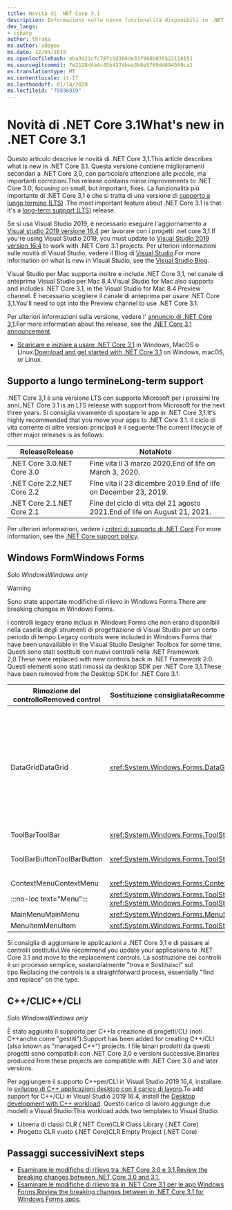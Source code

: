 ```yaml
---
title: Novità di .NET Core 3.1
description: Informazioni sulle nuove funzionalità disponibili in .NET Core 3,1.
dev_langs:
- csharp
author: thraka
ms.author: adegeo
ms.date: 12/04/2019
ms.openlocfilehash: eba3d21cfc787c5d388de31f988b835522118151
ms.sourcegitcommit: 7e2128d4a4c45b4274bea3b8e5760d4694569ca1
ms.translationtype: MT
ms.contentlocale: it-IT
ms.lasthandoff: 01/14/2020
ms.locfileid: "75936919"
---
```

# <a name="whats-new-in-net-core-31"></a><span data-ttu-id="22302-103">Novità di .NET Core 3.1</span><span class="sxs-lookup"><span data-stu-id="22302-103">What's new in .NET Core 3.1</span></span>

<span data-ttu-id="22302-104">Questo articolo descrive le novità di .NET Core 3,1.</span><span class="sxs-lookup"><span data-stu-id="22302-104">This article describes what is new in .NET Core 3.1.</span></span> <span data-ttu-id="22302-105">Questa versione contiene miglioramenti secondari a .NET Core 3,0, con particolare attenzione alle piccole, ma importanti correzioni.</span><span class="sxs-lookup"><span data-stu-id="22302-105">This release contains minor improvements to .NET Core 3.0, focusing on small, but important, fixes.</span></span> <span data-ttu-id="22302-106">La funzionalità più importante di .NET Core 3,1 è che si tratta di una versione di [supporto a lungo termine (LTS)](#long-term-support) .</span><span class="sxs-lookup"><span data-stu-id="22302-106">The most important feature about .NET Core 3.1 is that it's a [long-term support (LTS)](#long-term-support) release.</span></span>

<span data-ttu-id="22302-107">Se si usa Visual Studio 2019, è necessario eseguire l'aggiornamento a [Visual studio 2019 versione 16,4](https://visualstudio.microsoft.com/downloads/) per lavorare con i progetti .net core 3,1.</span><span class="sxs-lookup"><span data-stu-id="22302-107">If you're using Visual Studio 2019, you must update to [Visual Studio 2019 version 16.4](https://visualstudio.microsoft.com/downloads/) to work with .NET Core 3.1 projects.</span></span> <span data-ttu-id="22302-108">Per ulteriori informazioni sulle novità di Visual Studio, vedere il Blog di [Visual Studio](https://devblogs.microsoft.com/visualstudio/tis-the-season-visual-studio-2019/).</span><span class="sxs-lookup"><span data-stu-id="22302-108">For more information on what is new in Visual Studio, see the [Visual Studio Blog](https://devblogs.microsoft.com/visualstudio/tis-the-season-visual-studio-2019/).</span></span>

<span data-ttu-id="22302-109">Visual Studio per Mac supporta inoltre e include .NET Core 3,1, nel canale di anteprima Visual Studio per Mac 8,4.</span><span class="sxs-lookup"><span data-stu-id="22302-109">Visual Studio for Mac also supports and includes .NET Core 3.1, in the Visual Studio for Mac 8.4 Preview channel.</span></span> <span data-ttu-id="22302-110">È necessario scegliere il canale di anteprima per usare .NET Core 3,1.</span><span class="sxs-lookup"><span data-stu-id="22302-110">You'll need to opt into the Preview channel to use .NET Core 3.1.</span></span>

<span data-ttu-id="22302-111">Per ulteriori informazioni sulla versione, vedere l' [annuncio di .NET Core 3,1](https://devblogs.microsoft.com/dotnet/announcing-net-core-3-1/).</span><span class="sxs-lookup"><span data-stu-id="22302-111">For more information about the release, see the [.NET Core 3.1 announcement](https://devblogs.microsoft.com/dotnet/announcing-net-core-3-1/).</span></span>

- <span data-ttu-id="22302-112">[Scaricare e iniziare a usare .NET Core 3,1](https://dotnet.microsoft.com/download/dotnet-core/3.1) in Windows, MacOS o Linux.</span><span class="sxs-lookup"><span data-stu-id="22302-112">[Download and get started with .NET Core 3.1](https://dotnet.microsoft.com/download/dotnet-core/3.1) on Windows, macOS, or Linux.</span></span>

## <a name="long-term-support"></a><span data-ttu-id="22302-113">Supporto a lungo termine</span><span class="sxs-lookup"><span data-stu-id="22302-113">Long-term support</span></span>

<span data-ttu-id="22302-114">.NET Core 3,1 è una versione LTS con supporto Microsoft per i prossimi tre anni.</span><span class="sxs-lookup"><span data-stu-id="22302-114">.NET Core 3.1 is an LTS release with support from Microsoft for the next three years.</span></span> <span data-ttu-id="22302-115">Si consiglia vivamente di spostare le app in .NET Core 3,1.</span><span class="sxs-lookup"><span data-stu-id="22302-115">It's highly recommended that you move your apps to .NET Core 3.1.</span></span> <span data-ttu-id="22302-116">Il ciclo di vita corrente di altre versioni principali è il seguente:</span><span class="sxs-lookup"><span data-stu-id="22302-116">The current lifecycle of other major releases is as follows:</span></span>

| <span data-ttu-id="22302-117">Release</span><span class="sxs-lookup"><span data-stu-id="22302-117">Release</span></span> | <span data-ttu-id="22302-118">Nota</span><span class="sxs-lookup"><span data-stu-id="22302-118">Note</span></span> |
| ------- | ---- |
| <span data-ttu-id="22302-119">.NET Core 3.0</span><span class="sxs-lookup"><span data-stu-id="22302-119">.NET Core 3.0</span></span> | <span data-ttu-id="22302-120">Fine vita il 3 marzo 2020.</span><span class="sxs-lookup"><span data-stu-id="22302-120">End of life on March 3, 2020.</span></span>     |
| <span data-ttu-id="22302-121">.NET Core 2.2</span><span class="sxs-lookup"><span data-stu-id="22302-121">.NET Core 2.2</span></span> | <span data-ttu-id="22302-122">Fine vita il 23 dicembre 2019.</span><span class="sxs-lookup"><span data-stu-id="22302-122">End of life on December 23, 2019.</span></span> |
| <span data-ttu-id="22302-123">.NET Core 2.1</span><span class="sxs-lookup"><span data-stu-id="22302-123">.NET Core 2.1</span></span> | <span data-ttu-id="22302-124">Fine del ciclo di vita del 21 agosto 2021.</span><span class="sxs-lookup"><span data-stu-id="22302-124">End of life on August 21, 2021.</span></span>    |

<span data-ttu-id="22302-125">Per ulteriori informazioni, vedere i [criteri di supporto di .NET Core](https://dotnet.microsoft.com/platform/support/policy/dotnet-core).</span><span class="sxs-lookup"><span data-stu-id="22302-125">For more information, see the [.NET Core support policy](https://dotnet.microsoft.com/platform/support/policy/dotnet-core).</span></span>

## <a name="windows-forms"></a><span data-ttu-id="22302-126">Windows Form</span><span class="sxs-lookup"><span data-stu-id="22302-126">Windows Forms</span></span>

<span data-ttu-id="22302-127">*Solo Windows*</span><span class="sxs-lookup"><span data-stu-id="22302-127">*Windows only*</span></span>

> [!WARNING]
> <span data-ttu-id="22302-128">Sono state apportate modifiche di rilievo in Windows Forms.</span><span class="sxs-lookup"><span data-stu-id="22302-128">There are breaking changes in Windows Forms.</span></span>

<span data-ttu-id="22302-129">I controlli legacy erano inclusi in Windows Forms che non erano disponibili nella casella degli strumenti di progettazione di Visual Studio per un certo periodo di tempo.</span><span class="sxs-lookup"><span data-stu-id="22302-129">Legacy controls were included in Windows Forms that have been unavailable in the Visual Studio Designer Toolbox for some time.</span></span> <span data-ttu-id="22302-130">Questi sono stati sostituiti con nuovi controlli nella .NET Framework 2,0.</span><span class="sxs-lookup"><span data-stu-id="22302-130">These were replaced with new controls back in .NET Framework 2.0.</span></span> <span data-ttu-id="22302-131">Questi elementi sono stati rimossi da desktop SDK per .NET Core 3,1.</span><span class="sxs-lookup"><span data-stu-id="22302-131">These have been removed from the Desktop SDK for .NET Core 3.1.</span></span>

| <span data-ttu-id="22302-132">Rimozione del controllo</span><span class="sxs-lookup"><span data-stu-id="22302-132">Removed control</span></span> | <span data-ttu-id="22302-133">Sostituzione consigliata</span><span class="sxs-lookup"><span data-stu-id="22302-133">Recommended replacement</span></span> | <span data-ttu-id="22302-134">API associate rimosse</span><span class="sxs-lookup"><span data-stu-id="22302-134">Associated APIs removed</span></span> |
| --------------- | ----------------------- | ----------------------- |
| <span data-ttu-id="22302-135">DataGrid</span><span class="sxs-lookup"><span data-stu-id="22302-135">DataGrid</span></span>        | <xref:System.Windows.Forms.DataGridView>      | <span data-ttu-id="22302-136">DataGridCell</span><span class="sxs-lookup"><span data-stu-id="22302-136">DataGridCell</span></span><br/><span data-ttu-id="22302-137">DataGridRow</span><span class="sxs-lookup"><span data-stu-id="22302-137">DataGridRow</span></span><br/><span data-ttu-id="22302-138">DataGridTableCollection</span><span class="sxs-lookup"><span data-stu-id="22302-138">DataGridTableCollection</span></span><br/><span data-ttu-id="22302-139">DataGridColumnCollection</span><span class="sxs-lookup"><span data-stu-id="22302-139">DataGridColumnCollection</span></span><br/><span data-ttu-id="22302-140">DataGridTableStyle</span><span class="sxs-lookup"><span data-stu-id="22302-140">DataGridTableStyle</span></span><br/><span data-ttu-id="22302-141">DataGridColumnStyle</span><span class="sxs-lookup"><span data-stu-id="22302-141">DataGridColumnStyle</span></span><br/><span data-ttu-id="22302-142">DataGridLineStyle</span><span class="sxs-lookup"><span data-stu-id="22302-142">DataGridLineStyle</span></span><br/><span data-ttu-id="22302-143">DataGridParentRowsLabel</span><span class="sxs-lookup"><span data-stu-id="22302-143">DataGridParentRowsLabel</span></span><br/><span data-ttu-id="22302-144">DataGridParentRowsLabelStyle</span><span class="sxs-lookup"><span data-stu-id="22302-144">DataGridParentRowsLabelStyle</span></span><br/><span data-ttu-id="22302-145">DataGridBoolColumn</span><span class="sxs-lookup"><span data-stu-id="22302-145">DataGridBoolColumn</span></span><br/><span data-ttu-id="22302-146">DataGridTextBox</span><span class="sxs-lookup"><span data-stu-id="22302-146">DataGridTextBox</span></span><br/><span data-ttu-id="22302-147">GridColumnStylesCollection</span><span class="sxs-lookup"><span data-stu-id="22302-147">GridColumnStylesCollection</span></span><br/><span data-ttu-id="22302-148">GridTableStylesCollection</span><span class="sxs-lookup"><span data-stu-id="22302-148">GridTableStylesCollection</span></span><br/><span data-ttu-id="22302-149">HitTestType</span><span class="sxs-lookup"><span data-stu-id="22302-149">HitTestType</span></span> |
| <span data-ttu-id="22302-150">ToolBar</span><span class="sxs-lookup"><span data-stu-id="22302-150">ToolBar</span></span>         | <xref:System.Windows.Forms.ToolStrip>         | <span data-ttu-id="22302-151">ToolBarAppearance</span><span class="sxs-lookup"><span data-stu-id="22302-151">ToolBarAppearance</span></span> |
| <span data-ttu-id="22302-152">ToolBarButton</span><span class="sxs-lookup"><span data-stu-id="22302-152">ToolBarButton</span></span>   | <xref:System.Windows.Forms.ToolStripButton>   | <span data-ttu-id="22302-153">ToolBarButtonClickEventArgs</span><span class="sxs-lookup"><span data-stu-id="22302-153">ToolBarButtonClickEventArgs</span></span><br/><span data-ttu-id="22302-154">ToolBarButtonClickEventHandler</span><span class="sxs-lookup"><span data-stu-id="22302-154">ToolBarButtonClickEventHandler</span></span><br/><span data-ttu-id="22302-155">ToolBarButtonStyle</span><span class="sxs-lookup"><span data-stu-id="22302-155">ToolBarButtonStyle</span></span><br/><span data-ttu-id="22302-156">ToolBarTextAlign</span><span class="sxs-lookup"><span data-stu-id="22302-156">ToolBarTextAlign</span></span> |
| <span data-ttu-id="22302-157">ContextMenu</span><span class="sxs-lookup"><span data-stu-id="22302-157">ContextMenu</span></span>     | <xref:System.Windows.Forms.ContextMenuStrip>  |  |
| :::no-loc text="Menu"::: | <xref:System.Windows.Forms.ToolStripDropDown><br/><xref:System.Windows.Forms.ToolStripDropDownMenu> | <span data-ttu-id="22302-158">MenuItemCollection</span><span class="sxs-lookup"><span data-stu-id="22302-158">MenuItemCollection</span></span> |
| <span data-ttu-id="22302-159">MainMenu</span><span class="sxs-lookup"><span data-stu-id="22302-159">MainMenu</span></span>        | <xref:System.Windows.Forms.MenuStrip>         |  |
| <span data-ttu-id="22302-160">MenuItem</span><span class="sxs-lookup"><span data-stu-id="22302-160">MenuItem</span></span>        | <xref:System.Windows.Forms.ToolStripMenuItem> |  |

<span data-ttu-id="22302-161">Si consiglia di aggiornare le applicazioni a .NET Core 3,1 e di passare ai controlli sostitutivi.</span><span class="sxs-lookup"><span data-stu-id="22302-161">We recommend you update your applications to .NET Core 3.1 and move to the replacement controls.</span></span> <span data-ttu-id="22302-162">La sostituzione dei controlli è un processo semplice, sostanzialmente "trova e Sostituisci" sul tipo.</span><span class="sxs-lookup"><span data-stu-id="22302-162">Replacing the controls is a straightforward process, essentially "find and replace" on the type.</span></span>

## <a name="ccli"></a><span data-ttu-id="22302-163">C++/CLI</span><span class="sxs-lookup"><span data-stu-id="22302-163">C++/CLI</span></span>

<span data-ttu-id="22302-164">*Solo Windows*</span><span class="sxs-lookup"><span data-stu-id="22302-164">*Windows only*</span></span>

<span data-ttu-id="22302-165">È stato aggiunto il supporto per C++la creazione di progetti/CLI (noti C++anche come "gestiti").</span><span class="sxs-lookup"><span data-stu-id="22302-165">Support has been added for creating C++/CLI (also known as "managed C++") projects.</span></span> <span data-ttu-id="22302-166">I file binari prodotti da questi progetti sono compatibili con .NET Core 3,0 e versioni successive.</span><span class="sxs-lookup"><span data-stu-id="22302-166">Binaries produced from these projects are compatible with .NET Core 3.0 and later versions.</span></span>

<span data-ttu-id="22302-167">Per aggiungere il supporto C++per/CLI in Visual Studio 2019 16,4, installare lo [sviluppo di C++ applicazioni desktop con il carico di lavoro](https://docs.microsoft.com/cpp/build/vscpp-step-0-installation?view=vs-2019#step-4---choose-workloads).</span><span class="sxs-lookup"><span data-stu-id="22302-167">To add support for C++/CLI in Visual Studio 2019 16.4, install the [Desktop development with C++ workload](https://docs.microsoft.com/cpp/build/vscpp-step-0-installation?view=vs-2019#step-4---choose-workloads).</span></span> <span data-ttu-id="22302-168">Questo carico di lavoro aggiunge due modelli a Visual Studio:</span><span class="sxs-lookup"><span data-stu-id="22302-168">This workload adds two templates to Visual Studio:</span></span>

- <span data-ttu-id="22302-169">Libreria di classi CLR (.NET Core)</span><span class="sxs-lookup"><span data-stu-id="22302-169">CLR Class Library (.NET Core)</span></span>
- <span data-ttu-id="22302-170">Progetto CLR vuoto (.NET Core)</span><span class="sxs-lookup"><span data-stu-id="22302-170">CLR Empty Project (.NET Core)</span></span>

## <a name="next-steps"></a><span data-ttu-id="22302-171">Passaggi successivi</span><span class="sxs-lookup"><span data-stu-id="22302-171">Next steps</span></span>

- [<span data-ttu-id="22302-172">Esaminare le modifiche di rilievo tra .NET Core 3,0 e 3,1.</span><span class="sxs-lookup"><span data-stu-id="22302-172">Review the breaking changes between .NET Core 3.0 and 3.1.</span></span>](../compatibility/3.0-3.1.md)
- [<span data-ttu-id="22302-173">Esaminare le modifiche di rilievo tra in .NET Core 3,1 per le app Windows Forms.</span><span class="sxs-lookup"><span data-stu-id="22302-173">Review the breaking changes between in .NET Core 3.1 for Windows Forms apps.</span></span>](../compatibility/winforms.md#net-core-31)

